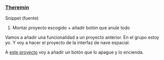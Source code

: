 ### [Theremin](https://github.com/reverte04/arduino/blob/main/SNIPPET_KILL_SWITCH.CPP)

Snippet (fuente)

1. Montar proyecto escogido +  añadir botón que anule todo

Vamos a añadir una funcionalidad a un proyecto anterior.
En el grupo estoy yo. Y voy a hacer el proyecto de la interfaz de nave espacial.

A [este proyecto](https://github.com/jjksimp/arduino/blob/main/interfaz.md) voy a añadir un botón que lo apague y lo encienda.
